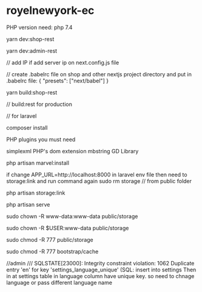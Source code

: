# royelnewyork-ec

PHP version need: php 7.4

yarn dev:shop-rest

yarn dev:admin-rest

// add IP if add server ip on next.config.js file

// create .babelrc file on shop and other nextjs project directory and put in .babelrc file: { "presets": ["next/babel"] }

yarn build:shop-rest

// build:rest for production

// for laravel

composer install

PHP plugins you must need

simplexml PHP's dom extension mbstring GD Library

php artisan marvel:install

if change APP_URL=http://localhost:8000 in laravel env file then need to storage:link and run command again
sudo rm storage // from public folder

php artisan storage:link

php artisan serve

sudo chown -R www-data:www-data public/storage

sudo chown -R $USER:www-data public/storage

sudo chmod -R 777 public/storage

sudo chmod -R 777 bootstrap/cache

//admin /// SQLSTATE[23000]: Integrity constraint violation: 1062 Duplicate entry 'en' for key 'settings_language_unique' (SQL: insert into settings Then in at settings table in language column have unique key. so need to chnage language or pass different language name
